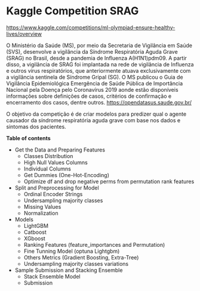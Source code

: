 # Kaggle Competition SRAG

https://www.kaggle.com/competitions/ml-olympiad-ensure-healthy-lives/overview

O Ministério da Saúde (MS), por meio da Secretaria de Vigilância em Saúde (SVS), desenvolve a vigilância da Síndrome Respiratória Aguda Grave (SRAG) no Brasil, desde a pandemia de Influenza A(H1N1)pdm09. A partir disso, a vigilância de SRAG foi implantada na rede de vigilância de Influenza e outros vírus respiratórios, que anteriormente atuava exclusivamente com a vigilância sentinela de Síndrome Gripal (SG). O MS publicou o Guia de Vigilância Epidemiológica Emergência de Saúde Pública de Importância Nacional pela Doença pelo Coronavírus 2019 aonde estão disponíveis informações sobre definições de casos, critérios de confirmação e encerramento dos casos, dentre outros. https://opendatasus.saude.gov.br/

O objetivo da competição é de criar modelos para predizer qual o agente causador da síndrome respiratória aguda grave com base nos dados e sintomas dos pacientes.

**Table of contents** 
- Get the Data and Preparing Features 
    - Classes Distribution  
    - High Null Values Columns   
    - Individual Columns 
    - Get Dummies (One-Hot-Encoding) 
    - Optimize df and drop negative perms from permutation rank features 
- Split and Preprocessing for Model  
    - Ordinal Encoder Strings   
    - Undersampling majority classes    
    - Missing Values    
    - Normalization 
- Models   
    - LightGBM    
    - Catboost 
    - XGboost   
    - Ranking Features (feature_importances and Permutation)   
    - Fine Tunning Model (optuna Lightgbm)
    - Others Metrics (Gradient Boosting, Extra-Tree)   
    - Undersampling majority classes variations   
- Sample Submission and Stacking Ensemble   
    - Stack Ensemble Model  
    - Submission 

<!-- vscode-jupyter-toc-config
	numbering=false
	anchor=true
	flat=false
	minLevel=1
	maxLevel=6
	/vscode-jupyter-toc-config -->
<!-- THIS CELL WILL BE REPLACED ON TOC UPDATE. DO NOT WRITE YOUR TEXT IN THIS CELL -->

